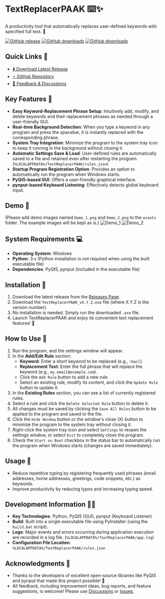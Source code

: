 # TextReplacerPAAK ⌨️✨

A productivity tool that automatically replaces user-defined keywords with specified full text. 🚀

[![GitHub release](https://img.shields.io/github/release/htpaak/TextReplacerPAAK.svg?logo=github)](https://github.com/htpaak/TextReplacerPAAK/releases/latest)
[![GitHub downloads](https://img.shields.io/github/downloads/htpaak/TextReplacerPAAK/latest/total.svg?logo=github)](https://github.com/htpaak/TextReplacerPAAK/releases/latest)
[![GitHub downloads](https://img.shields.io/github/downloads/htpaak/TextReplacerPAAK/total.svg?logo=github)](https://github.com/htpaak/TextReplacerPAAK/releases)

## Quick Links 🔗

- [⬇️ Download Latest Release](https://github.com/htpaak/TextReplacerPAAK/releases/latest)
- [⭐ GitHub Repository](https://github.com/htpaak/TextReplacerPAAK)
- [💬 Feedback & Discussions](https://github.com/htpaak/TextReplacerPAAK/discussions)

## Key Features 🌟

*   **Easy Keyword-Replacement Phrase Setup**: Intuitively add, modify, and delete keywords and their replacement phrases as needed through a user-friendly GUI.
*   **Real-time Background Detection**: When you type a keyword in any program and press the spacebar, it is instantly replaced with the corresponding phrase.
*   **System Tray Integration**: Minimize the program to the system tray icon to keep it running in the background without closing it.
*   **Automatic Settings Save & Load**: User-defined rules are automatically saved to a file and retained even after restarting the program. (`%LOCALAPPDATA%/TextReplacerPAAK/rules.json`)
*   **Startup Program Registration Option**: Provides an option to automatically run the program when Windows starts.
*   **PyQt5-based GUI**: Offers a user-friendly graphical interface.
*   **pynput-based Keyboard Listening**: Effectively detects global keyboard input.

## Demo 📸

(Please add demo images named `Demo_1.png` and `Demo_2.png` to the `assets` folder. The example images will be kept as is.)
![Demo_1](assets/Demo_1.png)
![Demo_2](assets/Demo_2.png)

## System Requirements 💻

*   **Operating System**: Windows
*   **Python**: 3.x (Python installation is not required when using the built executable file)
*   **Dependencies**: PyQt5, pynput (included in the executable file)

## Installation 🚀

1.  Download the latest release from the [Releases Page](https://github.com/htpaak/TextReplacerPAAK/releases/latest).
2.  Download the `TextReplacerPAAK_vX.Y.Z.exe` file (where X.Y.Z is the version number).
3.  No installation is needed. Simply run the downloaded `.exe` file.
4.  Launch TextReplacerPAAK and enjoy its convenient text replacement features! 🎉

## How to Use 📖

1.  Run the program, and the settings window will appear.
2.  In the **Add/Edit Rule** section:
    *   **Keyword**: Enter a short keyword to be replaced (e.g., `!mail`).
    *   **Replacement Text**: Enter the full phrase that will replace the keyword (e.g., `my.email@example.com`).
    *   Click the `Add Rule` button to add a new rule.
    *   Select an existing rule, modify its content, and click the `Update Rule` button to update it.
3.  In the **Existing Rules** section, you can see a list of currently registered rules.
4.  Select a rule and click the `Delete Selected Rule` button to delete it.
5.  All changes must be saved by clicking the `Save All Rules` button to be applied to the program and saved to the file.
6.  Click the `Hide Window` button or the window's close (X) button to minimize the program to the system tray without closing it.
7.  Right-click the system tray icon and select `Settings` to reopen the settings window, or select `Exit` to completely close the program.
8.  Check the `Start on Boot` checkbox in the status bar to automatically run the program when Windows starts (changes are saved immediately).

## Usage 🧭

*   Reduce repetitive typing by registering frequently used phrases (email addresses, home addresses, greetings, code snippets, etc.) as keywords.
*   Improve productivity by reducing typos and increasing typing speed.

## Development Information 👨‍💻

*   **Key Technologies**: Python, PyQt5 (GUI), pynput (Keyboard Listener)
*   **Build**: Built into a single executable file using PyInstaller (using the `build.bat` script).
*   **Logs**: Major events and errors occurring during application execution are recorded in a log file. (`%LOCALAPPDATA%/TextReplacerPAAK/app.log`)
*   **Configuration File Location**: `%LOCALAPPDATA%/TextReplacerPAAK/rules.json`

## Acknowledgments 🙏

*   Thanks to the developers of excellent open-source libraries like PyQt5 and pynput that made this project possible! 💖
*   All feedback, including improvement ideas, bug reports, and feature suggestions, is welcome! Please use [Discussions](https://github.com/htpaak/TextReplacerPAAK/discussions) or [Issues](https://github.com/htpaak/TextReplacerPAAK/issues).